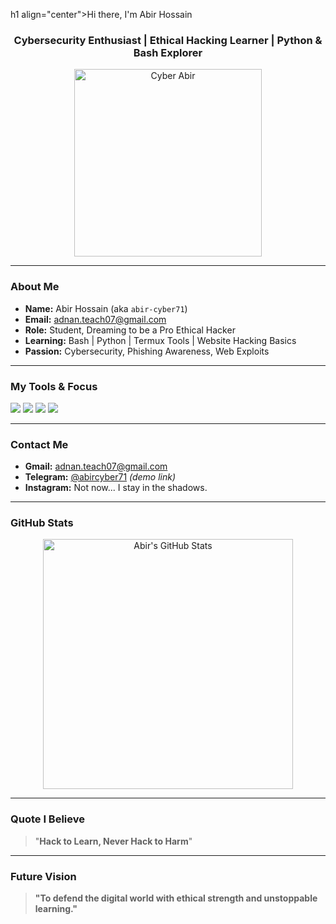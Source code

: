 h1 align="center">Hi there, I'm Abir Hossain</h1>
<h3 align="center">Cybersecurity Enthusiast | Ethical Hacking Learner | Python & Bash Explorer</h3>

<p align="center">
  <img src="https://user-images.githubusercontent.com/0000000/00000000/cyberpunk_hacker.gif" alt="Cyber Abir" width="300"/>
</p>

---

### About Me
- **Name:** Abir Hossain (aka `abir-cyber71`)
- **Email:** adnan.teach07@gmail.com
- **Role:** Student, Dreaming to be a Pro Ethical Hacker
- **Learning:** Bash | Python | Termux Tools | Website Hacking Basics
- **Passion:** Cybersecurity, Phishing Awareness, Web Exploits

---

### My Tools & Focus
<p>
  <img src="https://img.shields.io/badge/Linux-Termux-green?style=flat&logo=linux"/>
  <img src="https://img.shields.io/badge/Bash-Scripting-blue?style=flat&logo=gnubash"/>
  <img src="https://img.shields.io/badge/Python-Learning-yellow?style=flat&logo=python"/>
  <img src="https://img.shields.io/badge/HTML+CSS-Basic-orange?style=flat&logo=html5"/>
</p>

---

### Contact Me
- **Gmail:** adnan.teach07@gmail.com
- **Telegram:** [@abircyber71](https://t.me/abircyber71) *(demo link)*
- **Instagram:** Not now... I stay in the shadows.

---

### GitHub Stats
<p align="center">
  <img src="https://github-readme-stats.vercel.app/api?username=abir-cyber71&show_icons=true&theme=tokyonight" alt="Abir's GitHub Stats" width="400"/>
</p>

---

### Quote I Believe
> "**Hack to Learn, Never Hack to Harm**"

---

### Future Vision
> **"To defend the digital world with ethical strength and unstoppable learning."**

